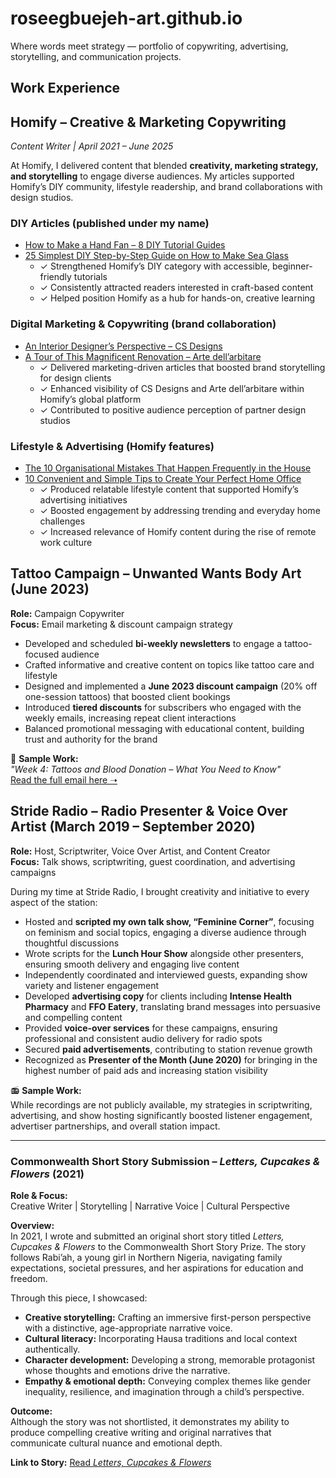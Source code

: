 # roseegbuejeh-art.github.io
Where words meet strategy — portfolio of copywriting, advertising, storytelling, and communication projects.
## Work Experience

## Homify – Creative & Marketing Copywriting  
*Content Writer | April 2021 – June 2025*  

At Homify, I delivered content that blended **creativity, marketing strategy, and storytelling** to engage diverse audiences. My articles supported Homify’s DIY community, lifestyle readership, and brand collaborations with design studios.  

### DIY Articles (published under my name)  
- [How to Make a Hand Fan – 8 DIY Tutorial Guides](https://www.homify.co.uk/diy/16711/how-to-make-a-hand-fan-8-diy-tutorial-guides)  
- [25 Simplest DIY Step-by-Step Guide on How to Make Sea Glass](https://www.homify.co.uk/diy/22563/25-simplest-diy-step-by-step-guide-on-how-to-make-a-sea-glass)  
  - ✓ Strengthened Homify’s DIY category with accessible, beginner-friendly tutorials  
  - ✓ Consistently attracted readers interested in craft-based content  
  - ✓ Helped position Homify as a hub for hands-on, creative learning  

### Digital Marketing & Copywriting (brand collaboration)  
- [An Interior Designer’s Perspective – CS Designs](https://www.homify.com/ideabooks/9734258/an-interior-designer-s-perspective-on-creating-the-perfect-living-environment-6-reasons-why-you-should-hire-cs-designs)  
- [A Tour of This Magnificent Renovation – Arte dell’arbitare](https://www.homify.com/ideabooks/9610772/a-tour-of-this-magnificent-renovation-of-a-village-into-luxury-accommodation)  
  - ✓ Delivered marketing-driven articles that boosted brand storytelling for design clients  
  - ✓ Enhanced visibility of CS Designs and Arte dell’arbitare within Homify’s global platform  
  - ✓ Contributed to positive audience perception of partner design studios  

### Lifestyle & Advertising (Homify features)  
- [The 10 Organisational Mistakes That Happen Frequently in the House](https://www.homify.com/ideabooks/9041713/the-10-organisational-mistakes-that-happen-frequently-in-the-house)  
- [10 Convenient and Simple Tips to Create Your Perfect Home Office](https://www.homify.com/ideabooks/9143121/10-most-convenient-and-simple-tips-to-use-to-create-your-perfect-home-office)  
  - ✓ Produced relatable lifestyle content that supported Homify’s advertising initiatives  
  - ✓ Boosted engagement by addressing trending and everyday home challenges  
  - ✓ Increased relevance of Homify content during the rise of remote work culture  
## Tattoo Campaign – Unwanted Wants Body Art (June 2023)

**Role:** Campaign Copywriter  
**Focus:** Email marketing & discount campaign strategy  

- Developed and scheduled **bi-weekly newsletters** to engage a tattoo-focused audience  
- Crafted informative and creative content on topics like tattoo care and lifestyle  
- Designed and implemented a **June 2023 discount campaign** (20% off one-session tattoos) that boosted client bookings  
- Introduced **tiered discounts** for subscribers who engaged with the weekly emails, increasing repeat client interactions  
- Balanced promotional messaging with educational content, building trust and authority for the brand  

📧 **Sample Work:**  
*"Week 4: Tattoos and Blood Donation – What You Need to Know"*  
[Read the full email here ➝](TattooCampaign_Email_June2023.md)

## Stride Radio – Radio Presenter & Voice Over Artist (March 2019 – September 2020)

**Role:** Host, Scriptwriter, Voice Over Artist, and Content Creator  
**Focus:** Talk shows, scriptwriting, guest coordination, and advertising campaigns  

During my time at Stride Radio, I brought creativity and initiative to every aspect of the station:  

- Hosted and **scripted my own talk show, “Feminine Corner”**, focusing on feminism and social topics, engaging a diverse audience through thoughtful discussions  
- Wrote scripts for the **Lunch Hour Show** alongside other presenters, ensuring smooth delivery and engaging live content  
- Independently coordinated and interviewed guests, expanding show variety and listener engagement  
- Developed **advertising copy** for clients including **Intense Health Pharmacy** and **FFO Eatery**, translating brand messages into persuasive and compelling content  
- Provided **voice-over services** for these campaigns, ensuring professional and consistent audio delivery for radio spots  
- Secured **paid advertisements**, contributing to station revenue growth  
- Recognized as **Presenter of the Month (June 2020)** for bringing in the highest number of paid ads and increasing station visibility  

📻 **Sample Work:**  
While recordings are not publicly available, my strategies in scriptwriting, advertising, and show hosting significantly boosted listener engagement, advertiser partnerships, and overall station impact.

---

### Commonwealth Short Story Submission – *Letters, Cupcakes & Flowers* (2021)

**Role & Focus:**  
Creative Writer | Storytelling | Narrative Voice | Cultural Perspective  

**Overview:**  
In 2021, I wrote and submitted an original short story titled *Letters, Cupcakes & Flowers* to the Commonwealth Short Story Prize. The story follows Rabi’ah, a young girl in Northern Nigeria, navigating family expectations, societal pressures, and her aspirations for education and freedom.  

Through this piece, I showcased:  
- **Creative storytelling:** Crafting an immersive first-person perspective with a distinctive, age-appropriate narrative voice.  
- **Cultural literacy:** Incorporating Hausa traditions and local context authentically.  
- **Character development:** Developing a strong, memorable protagonist whose thoughts and emotions drive the narrative.  
- **Empathy & emotional depth:** Conveying complex themes like gender inequality, resilience, and imagination through a child’s perspective.  

**Outcome:**  
Although the story was not shortlisted, it demonstrates my ability to produce compelling creative writing and original narratives that communicate cultural nuance and emotional depth.  

**Link to Story:** [Read *Letters, Cupcakes & Flowers*](https://tr.ee/ktDyxeJQZr)

